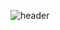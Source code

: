 ![header](https://capsule-render.vercel.app/api?type=Rect&color=auto&height=300&section=header&text=Blind%20T60%20Estimation&fontSize=90&textBg=true)



